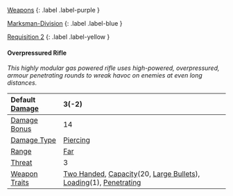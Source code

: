 
[Weapons](Game/Weapons-List)
{: .label .label-purple }

[Marksman-Division](Game/Blocks/Marksman-Division)
{: .label .label-blue }

[Requisition 2](Game/Deployment#Requisition)
{: .label .label-yellow }
#### Overpressured Rifle
*This highly modular gas powered rifle uses high-powered, overpressured, armour penetrating rounds to wreak havoc on enemies at even long distances.*

| Default [Damage](Core/Weapons#Calculating%20Damage) | 3(-2)                                                                                                                                                                                                                             |
| :-------------------------------------------------- | :-------------------------------------------------------------------------------------------------------------------------------------------------------------------------------------------------------------------------------- |
| [Damage Bonus](Game/Core/Weapons#Damage%20Bonus)    | 14                                                                                                                                                                                                                                |
| [Damage Type](Core/Weapons#Damage%20Type)           | [Piercing](Game/Core/Injury#Piercing)                                                                                                                                                                                             |
| [Range](Core/Weapons#Range)                         | [Far](Game/Core/Movement#Far)                                                                                                                                                                                                     |
| [Threat](Core/Weapons#Threat)                       | 3                                                                                                                                                                                                                                 |
| [Weapon Traits](Core/Weapon-Traits)                 | [Two Handed](Game/Core/Blocks/Two-Handed), [Capacity](Game/Core/Blocks/Capacity)(20, [Large Bullets](Game/Munition-Details#Large%20Bullets)), [Loading](Game/Core/Blocks/Loading)(1), [Penetrating](Game/Core/Blocks/Penetrating) |
